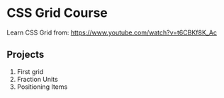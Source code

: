 # CSS Grid Course

Learn CSS Grid from: https://www.youtube.com/watch?v=t6CBKf8K_Ac

## Projects
1. First grid
2. Fraction Units
3. Positioning Items
